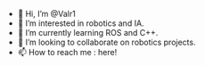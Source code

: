 - 👋 Hi, I’m @Valr1
- 👀 I’m interested in robotics and IA. 
- 🌱 I’m currently learning ROS and C++.
- 💞️ I’m looking to collaborate on robotics projects.
- 📫 How to reach me : here!

<!---
Valr1/Valr1 is a ✨ special ✨ repository because its `README.md` (this file) appears on your GitHub profile.
You can click the Preview link to take a look at your changes.
--->
